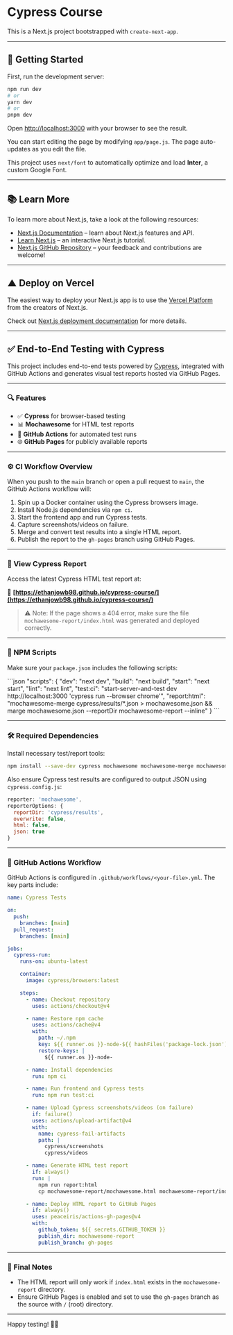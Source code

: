 # Cypress Course

This is a Next.js project bootstrapped with `create-next-app`.

---

## 🚀 Getting Started

First, run the development server:

```bash
npm run dev
# or
yarn dev
# or
pnpm dev
```

Open [http://localhost:3000](http://localhost:3000) with your browser to see the result.

You can start editing the page by modifying `app/page.js`. The page auto-updates as you edit the file.

This project uses `next/font` to automatically optimize and load **Inter**, a custom Google Font.

---

## 📚 Learn More

To learn more about Next.js, take a look at the following resources:

- [Next.js Documentation](https://nextjs.org/docs) – learn about Next.js features and API.
- [Learn Next.js](https://nextjs.org/learn) – an interactive Next.js tutorial.
- [Next.js GitHub Repository](https://github.com/vercel/next.js) – your feedback and contributions are welcome!

---

## ▲ Deploy on Vercel

The easiest way to deploy your Next.js app is to use the [Vercel Platform](https://vercel.com/) from the creators of Next.js.

Check out [Next.js deployment documentation](https://nextjs.org/docs/deployment) for more details.

---

## ✅ End-to-End Testing with Cypress

This project includes end-to-end tests powered by [Cypress](https://www.cypress.io/), integrated with GitHub Actions and generates visual test reports hosted via GitHub Pages.

---

### 🔍 Features

- ✅ **Cypress** for browser-based testing
- 📊 **Mochawesome** for HTML test reports
- 🤖 **GitHub Actions** for automated test runs
- 🌐 **GitHub Pages** for publicly available reports

---

### ⚙️ CI Workflow Overview

When you push to the `main` branch or open a pull request to `main`, the GitHub Actions workflow will:

1. Spin up a Docker container using the Cypress browsers image.
2. Install Node.js dependencies via `npm ci`.
3. Start the frontend app and run Cypress tests.
4. Capture screenshots/videos on failure.
5. Merge and convert test results into a single HTML report.
6. Publish the report to the `gh-pages` branch using GitHub Pages.

---

### 🧪 View Cypress Report

Access the latest Cypress HTML test report at:

🔗 **[https://ethanjowb98.github.io/cypress-course/](https://ethanjowb98.github.io/cypress-course/)**

> ⚠️ Note: If the page shows a 404 error, make sure the file `mochawesome-report/index.html` was generated and deployed correctly.

---

### 📜 NPM Scripts

Make sure your `package.json` includes the following scripts:

\`\`\`json
"scripts": {
  "dev": "next dev",
  "build": "next build",
  "start": "next start",
  "lint": "next lint",
  "test:ci": "start-server-and-test dev http://localhost:3000 'cypress run --browser chrome'",
  "report:html": "mochawesome-merge cypress/results/*.json > mochawesome.json && marge mochawesome.json --reportDir mochawesome-report --inline"
}
\`\`\`

---

### 🛠 Required Dependencies

Install necessary test/report tools:

```bash
npm install --save-dev cypress mochawesome mochawesome-merge mochawesome-report-generator start-server-and-test
```

Also ensure Cypress test results are configured to output JSON using `cypress.config.js`:

```js
reporter: 'mochawesome',
reporterOptions: {
  reportDir: 'cypress/results',
  overwrite: false,
  html: false,
  json: true
}
```

---

### 📂 GitHub Actions Workflow

GitHub Actions is configured in `.github/workflows/<your-file>.yml`. The key parts include:

```yaml
name: Cypress Tests

on:
  push:
    branches: [main]
  pull_request:
    branches: [main]

jobs:
  cypress-run:
    runs-on: ubuntu-latest

    container:
      image: cypress/browsers:latest

    steps:
      - name: Checkout repository
        uses: actions/checkout@v4

      - name: Restore npm cache
        uses: actions/cache@v4
        with:
          path: ~/.npm
          key: ${{ runner.os }}-node-${{ hashFiles('package-lock.json') }}
          restore-keys: |
            ${{ runner.os }}-node-

      - name: Install dependencies
        run: npm ci

      - name: Run frontend and Cypress tests
        run: npm run test:ci

      - name: Upload Cypress screenshots/videos (on failure)
        if: failure()
        uses: actions/upload-artifact@v4
        with:
          name: cypress-fail-artifacts
          path: |
            cypress/screenshots
            cypress/videos

      - name: Generate HTML test report
        if: always()
        run: |
          npm run report:html
          cp mochawesome-report/mochawesome.html mochawesome-report/index.html

      - name: Deploy HTML report to GitHub Pages
        if: always()
        uses: peaceiris/actions-gh-pages@v4
        with:
          github_token: ${{ secrets.GITHUB_TOKEN }}
          publish_dir: mochawesome-report
          publish_branch: gh-pages
```

---

### 📝 Final Notes

- The HTML report will only work if `index.html` exists in the `mochawesome-report` directory.
- Ensure GitHub Pages is enabled and set to use the `gh-pages` branch as the source with `/` (root) directory.

---

Happy testing! 🧪✨
